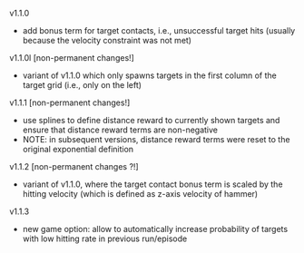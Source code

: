 v1.1.0
- add bonus term for target contacts, i.e., unsuccessful target hits (usually because the velocity constraint was not met)

v1.1.0l [non-permanent changes!]
- variant of v1.1.0 which only spawns targets in the first column of the target grid (i.e., only on the left)

v1.1.1 [non-permanent changes!]
- use splines to define distance reward to currently shown targets and ensure that distance reward terms are non-negative
- NOTE: in subsequent versions, distance reward terms were reset to the original exponential definition

v1.1.2 [non-permanent changes ?!]
- variant of v1.1.0, where the target contact bonus term is scaled by the hitting velocity (which is defined as z-axis velocity of hammer)

v1.1.3
- new game option: allow to automatically increase probability of targets with low hitting rate in previous run/episode
